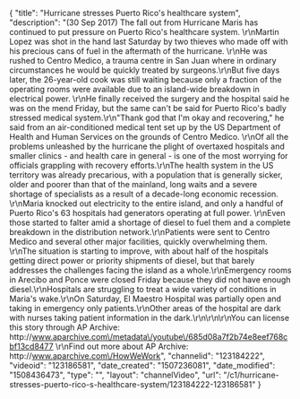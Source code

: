 {
    "title": "Hurricane stresses Puerto Rico's healthcare system",
    "description": "(30 Sep 2017) The fall out from Hurricane Maris has continued to put pressure on Puerto Rico's healthcare system. \r\nMartin Lopez was shot in the hand last Saturday by two thieves who made off with his precious cans of fuel in the aftermath of the hurricane. \r\nHe was rushed to Centro Medico, a trauma centre in San Juan where in ordinary circumstances he would be quickly treated by surgeons.\r\nBut five days later, the 26-year-old cook was still waiting because only a fraction of the operating rooms were available due to an island-wide breakdown in electrical power. \r\nHe finally received the surgery and the hospital said he was on the mend Friday, but the same can't be said for Puerto Rico's badly stressed medical system.\r\n\"Thank god that I'm okay and recovering,\" he said from an air-conditioned medical tent set up by the US Department of Health and Human Services on the grounds of Centro Medico. \r\nOf all the problems unleashed by the hurricane the plight of overtaxed hospitals and smaller clinics - and health care in general - is one of the most worrying for officials grappling with recovery efforts.\r\nThe health system in the US territory was already precarious, with a population that is generally sicker, older and poorer than that of the mainland, long waits and a severe shortage of specialists as a result of a decade-long economic recession. \r\nMaria knocked out electricity to the entire island, and only a handful of Puerto Rico's 63 hospitals had generators operating at full power. \r\nEven those started to falter amid a shortage of diesel to fuel them and a complete breakdown in the distribution network.\r\nPatients were sent to Centro Medico and several other major facilities, quickly overwhelming them. \r\nThe situation is starting to improve, with about half of the hospitals getting direct power or priority shipments of diesel, but that barely addresses the challenges facing the island as a whole.\r\nEmergency rooms in Arecibo and Ponce were closed Friday because they did not have enough diesel.\r\nHospitals are struggling to treat a wide variety of conditions in Maria's wake.\r\nOn Saturday, El Maestro Hospital was partially open and taking in emergency only patients.\r\nOther areas of the hospital are dark with nurses taking patient information in the dark.\r\n\r\n\r\nYou can license this story through AP Archive: http:\/\/www.aparchive.com\/metadata\/youtube\/685d08a7f2b74e8eef768cbf13cd8477 \r\nFind out more about AP Archive: http:\/\/www.aparchive.com\/HowWeWork",
    "channelid": "123184222",
    "videoid": "123186581",
    "date_created": "1507236081",
    "date_modified": "1508436473",
    "type": "",
    "layout": "channelVideo",
    "url": "\/c1\/hurricane-stresses-puerto-rico-s-healthcare-system\/123184222-123186581"
}